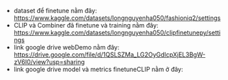 - dataset để finetune nằm đây: https://www.kaggle.com/datasets/longnguyenha050/fashioniq2/settings
- CLIP và Combiner đã finetune và training nằm đây: https://www.kaggle.com/datasets/longnguyenha050/clipfinetunepy/settings
- link google drive webDemo nằm đây: https://drive.google.com/file/d/1QSLSZMa_LG2OyGdIcpXjEL3BgW-zV6I0/view?usp=sharing
- link google drive model và metrics finetuneCLIP nằm ở đây: 
